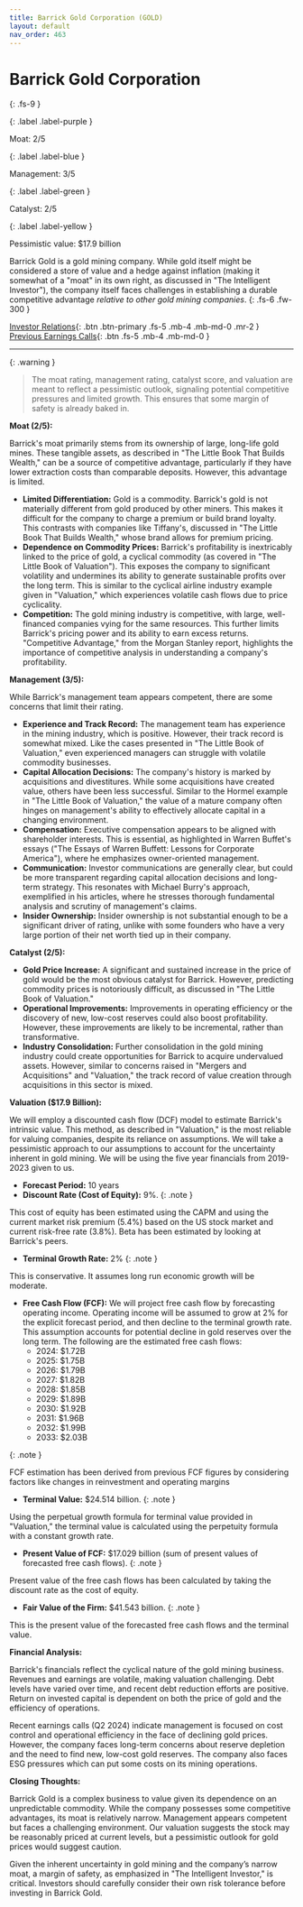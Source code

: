 ```yaml
---
title: Barrick Gold Corporation (GOLD)
layout: default
nav_order: 463
---
```


# Barrick Gold Corporation
{: .fs-9 }

{: .label .label-purple }

Moat: 2/5

{: .label .label-blue }

Management: 3/5

{: .label .label-green }

Catalyst: 2/5

{: .label .label-yellow }

Pessimistic value: $17.9 billion

Barrick Gold is a gold mining company. While gold itself might be considered a store of value and a hedge against inflation (making it somewhat of a "moat" in its own right, as discussed in "The Intelligent Investor"), the company itself faces challenges in establishing a durable competitive advantage *relative to other gold mining companies*.
{: .fs-6 .fw-300 }

[Investor Relations](https://www.google.com/search?q=GOLD+investor+relations){: .btn .btn-primary .fs-5 .mb-4 .mb-md-0 .mr-2 }
[Previous Earnings Calls](https://discountingcashflows.com/company/GOLD/transcripts/){: .btn .fs-5 .mb-4 .mb-md-0 }

---

{: .warning } 
>The moat rating, management rating, catalyst score, and valuation are meant to reflect a pessimistic outlook, signaling potential competitive pressures and limited growth. This ensures that some margin of safety is already baked in.


**Moat (2/5):**

Barrick's moat primarily stems from its ownership of large, long-life gold mines. These tangible assets, as described in "The Little Book That Builds Wealth," can be a source of competitive advantage, particularly if they have lower extraction costs than comparable deposits. However, this advantage is limited.

* **Limited Differentiation:** Gold is a commodity. Barrick's gold is not materially different from gold produced by other miners.  This makes it difficult for the company to charge a premium or build brand loyalty.  This contrasts with companies like Tiffany's, discussed in "The Little Book That Builds Wealth," whose brand allows for premium pricing.
* **Dependence on Commodity Prices:** Barrick's profitability is inextricably linked to the price of gold, a cyclical commodity (as covered in "The Little Book of Valuation"). This exposes the company to significant volatility and undermines its ability to generate sustainable profits over the long term.  This is similar to the cyclical airline industry example given in "Valuation," which experiences volatile cash flows due to price cyclicality.
* **Competition:**  The gold mining industry is competitive, with large, well-financed companies vying for the same resources.  This further limits Barrick's pricing power and its ability to earn excess returns.  "Competitive Advantage," from the Morgan Stanley report, highlights the importance of competitive analysis in understanding a company's profitability.

**Management (3/5):**

While Barrick's management team appears competent, there are some concerns that limit their rating.

* **Experience and Track Record:** The management team has experience in the mining industry, which is positive.  However, their track record is somewhat mixed.  Like the cases presented in "The Little Book of Valuation," even experienced managers can struggle with volatile commodity businesses.
* **Capital Allocation Decisions:** The company's history is marked by acquisitions and divestitures. While some acquisitions have created value, others have been less successful.  Similar to the Hormel example in "The Little Book of Valuation," the value of a mature company often hinges on management's ability to effectively allocate capital in a changing environment.
* **Compensation:**  Executive compensation appears to be aligned with shareholder interests.  This is essential, as highlighted in Warren Buffet's essays ("The Essays of Warren Buffett: Lessons for Corporate America"), where he emphasizes owner-oriented management.
* **Communication:** Investor communications are generally clear, but could be more transparent regarding capital allocation decisions and long-term strategy.  This resonates with Michael Burry's approach, exemplified in his articles, where he stresses thorough fundamental analysis and scrutiny of management's claims.
* **Insider Ownership:** Insider ownership is not substantial enough to be a significant driver of rating, unlike with some founders who have a very large portion of their net worth tied up in their company.


**Catalyst (2/5):**

* **Gold Price Increase:** A significant and sustained increase in the price of gold would be the most obvious catalyst for Barrick. However, predicting commodity prices is notoriously difficult, as discussed in "The Little Book of Valuation."
* **Operational Improvements:**  Improvements in operating efficiency or the discovery of new, low-cost reserves could also boost profitability. However, these improvements are likely to be incremental, rather than transformative.
* **Industry Consolidation:** Further consolidation in the gold mining industry could create opportunities for Barrick to acquire undervalued assets. However, similar to concerns raised in "Mergers and Acquisitions" and "Valuation," the track record of value creation through acquisitions in this sector is mixed.

**Valuation ($17.9 Billion):**

We will employ a discounted cash flow (DCF) model to estimate Barrick's intrinsic value. This method, as described in "Valuation," is the most reliable for valuing companies, despite its reliance on assumptions. We will take a pessimistic approach to our assumptions to account for the uncertainty inherent in gold mining.  We will be using the five year financials from 2019-2023 given to us.

* **Forecast Period:** 10 years
* **Discount Rate (Cost of Equity):** 9%.
{: .note }

This cost of equity has been estimated using the CAPM and using the current market risk premium (5.4%) based on the US stock market and current risk-free rate (3.8%). Beta has been estimated by looking at Barrick's peers.
* **Terminal Growth Rate:** 2%
{: .note }

This is conservative. It assumes long run economic growth will be moderate.
* **Free Cash Flow (FCF):** We will project free cash flow by forecasting operating income. Operating income will be assumed to grow at 2% for the explicit forecast period, and then decline to the terminal growth rate. This assumption accounts for potential decline in gold reserves over the long term. The following are the estimated free cash flows:
    * 2024: $1.72B
    * 2025: $1.75B
    * 2026: $1.79B
    * 2027: $1.82B
    * 2028: $1.85B
    * 2029: $1.89B
    * 2030: $1.92B
    * 2031: $1.96B
    * 2032: $1.99B
    * 2033: $2.03B


{: .note }

FCF estimation has been derived from previous FCF figures by considering factors like changes in reinvestment and operating margins
* **Terminal Value:**  $24.514 billion.
{: .note }

Using the perpetual growth formula for terminal value provided in "Valuation," the terminal value is calculated using the perpetuity formula with a constant growth rate.
* **Present Value of FCF:**  $17.029 billion (sum of present values of forecasted free cash flows).
{: .note }

Present value of the free cash flows has been calculated by taking the discount rate as the cost of equity.
* **Fair Value of the Firm:** $41.543 billion.
{: .note }

This is the present value of the forecasted free cash flows and the terminal value.


**Financial Analysis:**

Barrick's financials reflect the cyclical nature of the gold mining business.  Revenues and earnings are volatile, making valuation challenging.  Debt levels have varied over time, and recent debt reduction efforts are positive.  Return on invested capital is dependent on both the price of gold and the efficiency of operations.

Recent earnings calls (Q2 2024) indicate management is focused on cost control and operational efficiency in the face of declining gold prices.  However, the company faces long-term concerns about reserve depletion and the need to find new, low-cost gold reserves. The company also faces ESG pressures which can put some costs on its mining operations.

**Closing Thoughts:**

Barrick Gold is a complex business to value given its dependence on an unpredictable commodity. While the company possesses some competitive advantages, its moat is relatively narrow. Management appears competent but faces a challenging environment. Our valuation suggests the stock may be reasonably priced at current levels, but a pessimistic outlook for gold prices would suggest caution.

Given the inherent uncertainty in gold mining and the company’s narrow moat, a margin of safety, as emphasized in "The Intelligent Investor," is critical.  Investors should carefully consider their own risk tolerance before investing in Barrick Gold.